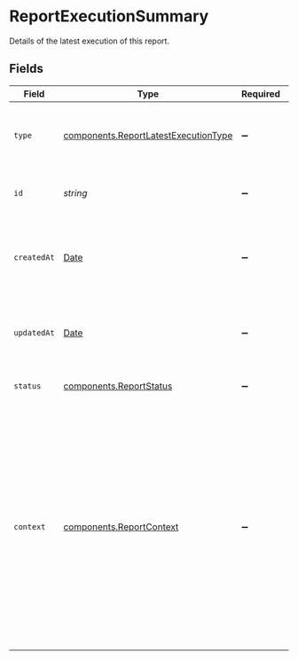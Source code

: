 # ReportExecutionSummary

Details of the latest execution of this report.


## Fields

| Field                                                                                                                                                                                                                                                  | Type                                                                                                                                                                                                                                                   | Required                                                                                                                                                                                                                                               | Description                                                                                                                                                                                                                                            | Example                                                                                                                                                                                                                                                |
| ------------------------------------------------------------------------------------------------------------------------------------------------------------------------------------------------------------------------------------------------------ | ------------------------------------------------------------------------------------------------------------------------------------------------------------------------------------------------------------------------------------------------------ | ------------------------------------------------------------------------------------------------------------------------------------------------------------------------------------------------------------------------------------------------------ | ------------------------------------------------------------------------------------------------------------------------------------------------------------------------------------------------------------------------------------------------------ | ------------------------------------------------------------------------------------------------------------------------------------------------------------------------------------------------------------------------------------------------------ |
| `type`                                                                                                                                                                                                                                                 | [components.ReportLatestExecutionType](../../models/components/reportlatestexecutiontype.md)                                                                                                                                                           | :heavy_minus_sign:                                                                                                                                                                                                                                     | The type of this resource. Is always `report-execution`.                                                                                                                                                                                               | report-execution                                                                                                                                                                                                                                       |
| `id`                                                                                                                                                                                                                                                   | *string*                                                                                                                                                                                                                                               | :heavy_minus_sign:                                                                                                                                                                                                                                     | The unique identifier for this report execution.                                                                                                                                                                                                       | fe26475d-ec3e-4884-9553-f7356683f7f9                                                                                                                                                                                                                   |
| `createdAt`                                                                                                                                                                                                                                            | [Date](https://developer.mozilla.org/en-US/docs/Web/JavaScript/Reference/Global_Objects/Date)                                                                                                                                                          | :heavy_minus_sign:                                                                                                                                                                                                                                     | The date and time this report execution was created in our system.                                                                                                                                                                                     | 2013-07-16T19:23:00.000+00:00                                                                                                                                                                                                                          |
| `updatedAt`                                                                                                                                                                                                                                            | [Date](https://developer.mozilla.org/en-US/docs/Web/JavaScript/Reference/Global_Objects/Date)                                                                                                                                                          | :heavy_minus_sign:                                                                                                                                                                                                                                     | The date and time this report execution was last updated.                                                                                                                                                                                              | 2013-07-16T19:23:00.000+00:00                                                                                                                                                                                                                          |
| `status`                                                                                                                                                                                                                                               | [components.ReportStatus](../../models/components/reportstatus.md)                                                                                                                                                                                     | :heavy_minus_sign:                                                                                                                                                                                                                                     | The status of this report execution.                                                                                                                                                                                                                   | succeeded                                                                                                                                                                                                                                              |
| `context`                                                                                                                                                                                                                                              | [components.ReportContext](../../models/components/reportcontext.md)                                                                                                                                                                                   | :heavy_minus_sign:                                                                                                                                                                                                                                     | Contains the context values used to compute the value of date-time<br/>placeholders such as `month_start` and `month_end` if present in<br/>the report's specification. Date-time placeholders are dynamic<br/>timestamps that change with every report execution. |                                                                                                                                                                                                                                                        |